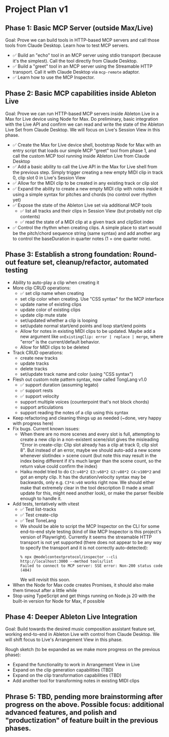 # Project Plan v1

## Phase 1: Basic MCP Server (outside Max/Live)

Goal: Prove we can build tools in HTTP-based MCP servers and call those tools from Claude Desktop. Learn how to test MCP
servers.

- ✅ Build an "echo" tool in an MCP server using stdio transport (because it's the simplest). Call the tool directly
  from Claude Desktop.
- ✅ Build a "greet" tool in an MCP server using the Streamable HTTP transport. Call it with Claude Desktop via
  `mcp-remote` adaptor.
- ✅ Learn how to use the MCP Inspector.

## Phase 2: Basic MCP capabilities inside Ableton Live

Goal: Prove we can run HTTP-based MCP servers inside Ableton Live in a Max for Live device using Node for Max. Do
preliminary, basic integration with the Live API and confirm we can read and write the state of the Ableton Live Set
from Claude Desktop. We will focus on Live's Session View in this phase.

- ✅ Create the Max for Live device shell, bootstrap Node for Max with an entry script that loads our simple MCP "greet"
  tool from phase 1, and call the custom MCP tool running inside Ableton Live from Claude Desktop
- ✅ Add a basic ability to call the Live API in the Max for Live shell from the previous step. Simply trigger creating
  a new empty MIDI clip in track 0, clip slot 0 in Live's Session View
- ✅ Allow for the MIDI clip to be created in any existing track or clip slot
- ✅ Expand the ability to create a new empty MIDI clip with notes inside it using a simple syntax for pitches and
  chords (no control over rhythm yet)
- ✅ Expose the state of the Ableton Live set via additional MCP tools
  - ✅ list all tracks and their clips in Session View (but probably not clip contents)
  - ✅ read the state of a MIDI clip at a given track and clipSlot index
- ✅ Control the rhythm when creating clips. A simple place to start would be the pitch/chord sequence string (same
  syntax) and add another arg to control the baseDuration in quarter notes (1 = one quarter note).

## Phase 3: Establish a strong foundation: Round-out feature set, cleanup/refactor, automated testing

- Ability to auto-play a clip when creating it
- More clip CRUD operations:
  - ✅ set clip name when creating
  - set clip color when creating. Use "CSS syntax" for the MCP interface
  - update name of existing clips
  - update color of existing clips
  - update clip mute state
  - set/updated whether a clip is looping
  - set/update normal start/end points and loop start/end points
  - Allow for notes in existing MIDI clips to be updated. Maybe add a new argument like
    `onExistingClip: error | replace | merge`, where "error" is the current/default behavior.
  - Allow for MIDI clips to be deleted
- Track CRUD operations:
  - create new tracks
  - update tracks
  - delete tracks
  - set/update track name and color (using "CSS syntax")
- Flesh out custom note pattern syntax, now called TongLang v1.0
  - ✅ support duration (assuming legato)
  - ✅ support rests
  - ✅ support velocity
  - support multiple voices (counterpoint that's not block chords)
  - support articulations
  - support reading the notes of a clip using this syntax
- Keep refactoring and cleaning things up as needed (~done, very happy with progress here)
- Fix bugs. Current known issues:
  - When there are no more scenes and every slot is full, attempting to create a new clip in a non-existent scene/slot
    gives the misleading "Error in create-clip: Clip slot already has a clip at track 0, clip slot 8". But instead of an
    error, maybe we should auto-add a new scene whenever slotIndex > scene count (but note this may result in the index
    being different if it's much larger than the scene count, so the return value could confirm the index)
  - Haiku model tried to do `C3:v40*2 E3:v60*2 G3:v80*2 C4:v100*2` and got an empty clip. It has the duration/velocity
    syntax may be backwards, only e.g. `C3*4:v60` works right now. We should either make that extremely clear in the
    tool description (I made a small update for this, might need another look), or make the parser flexible enough to
    handle it.
- Add tests, tentatively with vitest
  - ✅ Test list-tracks
  - ✅ Test create-clip
  - ✅ Test ToneLang
  - We should be able to script the MCP Inspector on the CLI for some end-to-end style testing (kind of like MCP
    Inspector is this project's version of Playwright). Currently it seems the streamable HTTP transport is not yet
    supported (there does not appear to be any way to specify the transport and it is not correctly auto-detected):
    ```
    % npx @modelcontextprotocol/inspector --cli http://localhost:3000 --method tools/list
    Failed to connect to MCP server: SSE error: Non-200 status code (404)
    ```
    We will revisit this soon.
- When the Node for Max code creates Promises, it should also make them timeout after a little while
- Stop using TypeScript and get things running on Node.js 20 with the built-in version for Node for Max, if possible

## Phase 4: Deeper Ableton Live Integration

Goal: Build towards the desired music composition assistant feature set, working end-to-end in Ableton Live with control
from Claude Desktop. We will shift focus to Live's Arrangement View in this phase.

Rough sketch (to be expanded as we make more progress on the previous phase):

- Expand the functionality to work in Arrangement View in Live
- Expand on the clip generation capabilities (TBD)
- Expand on the clip transformation capabilities (TBD)
- Add another tool for transforming notes in existing MIDI clips

## Phrase 5: TBD, pending more brainstorming after progress on the above. Possible focus: additional advanced features, and polish and "productization" of feature built in the previous phases.
